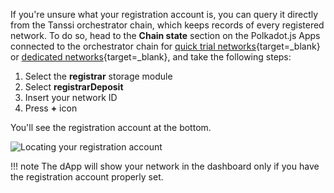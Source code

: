 If you're unsure what your registration account is, you can query it directly from the Tanssi orchestrator chain, which keeps records of every registered network. To do so, head to the **Chain state** section on the Polkadot.js Apps connected to the orchestrator chain for [quick trial networks](https://polkadot.js.org/apps/?rpc=wss://fraa-flashbox-rpc.a.stagenet.tanssi.network#/chainstate){target=\_blank} or [dedicated networks](https://polkadot.js.org/apps/?rpc=wss://services.tanssi-testnet.network/dancelight#/chainstate){target=\_blank}, and take the following steps:

1. Select the **registrar** storage module
2. Select **registrarDeposit**
3. Insert your network ID
4. Press **+** icon

You'll see the registration account at the bottom.

![Locating your registration account](/images/builders/manage/dapp/locate-registration-account.webp)

!!! note
    The dApp will show your network in the dashboard only if you have the registration account properly set.